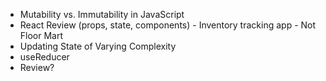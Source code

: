 - Mutability vs. Immutability in JavaScript
- React Review (props, state, components) - Inventory tracking app - Not Floor Mart
- Updating State of Varying Complexity
- useReducer
- Review?
